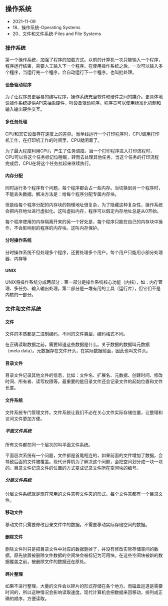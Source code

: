## 操作系统

- 2021-11-09
- 18、操作系统-Operating Systems
- 20、文件和文件系统-Files and File Systems

### 操作系统

第一个操作系统，加强了程序的加载方式。以前的计算机一次只能输入一个程序，程序运行结束，需要人工输入下一个程序。在使用操作系统之后，一次可以输入多个程序，当运行完一个程序，会自动运行下一个程序。也叫批处理。

#### 设备驱动程序

为了让程序员更容易的编写程序，操作系统充当软件和硬件之间的媒介。更具体地说操作系统提供API来抽象硬件，叫设备驱动程序。程序员可以使用标准化机制和输入输出硬件交互。

#### 多任务处理

CPU和其它设备存在速度上的差异。当单线运行一个打印程序时，CPU调用打印机工作，在打印机工作的时间里，CPU就闲着了。

为了最大程度利用CPU，产生了任务调度。当一个打印程序进入打印流程时，CPU可以将这个任务标记位睡眠，转而去处理其他任务，当这个任务的打印流程完成后，CPU在将这个任务拉起来继续执行。

#### 内存分配

同时运行多个程序有个问题，每个程序都会占一些内存。当切换到另一个程序时，不能丢失数据。解决方法是：给每个程序分配专属内存块。

但是给每个程序分配的内存块的物理地址很复杂，为了隐藏这种复杂性，操作系统会把内存地址进行虚拟化。这叫虚拟内存，程序可以假定内存地址总是从0开始。

每个程序使用的内存隔离开来的另一个好处是，每个程序只能在自己的内存块中操作，不会影响别的程序的内存块。这叫内存保护。

#### 分时操作系统

分时操作系统不但处理多个程序，还要处理多个用户。每个用户只能用小部分处理器、内存等

#### UNIX

UNIX将操作系统分成两部分：第一部分是操作系统核心功能（内核），如：内存管理、多任务、输入输出处理。第二部分是一堆有用的工具（运行库），但它们不是内核的一部分。

### 文件和文件系统

#### 文件

文件的本质都是二进制编码，不同的文件类型，编码格式不同。

在正确读取数据之前，需要知道这些数据是什么。关于数据的数据叫元数据（meta data）。元数据存在文件开头，在实际数据前面，因此也叫文件头。

#### 目录文件

目录文件记录其他文件的信息，比如：文件名、扩展名、元数据、创建时间、修改时间、所有者、读写权限等。最重要的是目录文件还会记录文件的起始位置和文件长度。

#### 文件系统

文件系统专门管理文件。文件系统让我们不必在关心文件实际存储位置，让整理和访问文件更加方便。

##### 平面文件系统

所有文件都在同一个层次的叫平面文件系统。

平面层次系统有一个问题，文件都是首尾相连的，如果前面的文件增加了数据，会导致后面的文件被覆盖。现代计算机为了解决这个问题，会把空间划分成一块一块的。目录文件记录文件的位置的方式变成记录文件所在空间块的编号。

##### 分层文件系统

分层文件系统就是现在常用的文件夹套文件夹的形式。每个文件夹都有一个目录文件。

#### 移动文件

移动文件只需要修改目录文件中的数据。不需要移动实际存储空间的数据。

#### 删除文件

删除文件时只是把目录文件中对应的数据删掉了，并没有修改实际存储空间的数据。原先放置被删除文件数据的空间块会被标记为可用块。在这些空间块被新的数据覆盖之前，被删除文件的数据还在原处。

#### 碎片整理

如果不进行整理，大量的文件会以碎片的形式存储在各个地方。而磁盘巡道是需要时间的，所以这种情况会影响读取速度。现代计算机会把数据来回移动，排列成正确的顺序，方便读取。